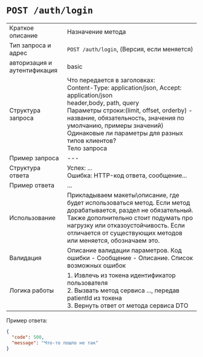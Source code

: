 # `POST /auth/login`

|                              |                                                                                                                                                                                                                                                                                                                        |
| ---------------------------- | ---------------------------------------------------------------------------------------------------------------------------------------------------------------------------------------------------------------------------------------------------------------------------------------------------------------------- |
| Краткое описание             | Назначение метода                                                                                                                                                                                                                                                                                                      |
| Тип запроса и адрес          | `POST /auth/login`, (Версия, если меняется)                                                                                                                                                                                                                                                                            |
| авторизация и аутентификация | basic                                                                                                                                                                                                                                                                                                                  |
| Структура запроса            | Что передается в заголовках: <br>  Content-Type: application/json, Accept: application/json <br> header,body, path, query<br>Параметры строки:(limit, offset, orderby) - название, обязательность, значения по умолчанию, примеры значений)<br> Одинаковые ли параметры для разных типов клиентов?<br>Тело запроса<br> |
| Пример запроса               | ---                                                                                                                                                                                                                                                                                                                    |
| Структура ответа             | Успех: ... <br>Ошибка: HTTP-код ответа, сообщение...                                                                                                                                                                                                                                                                   |
| Пример ответа                | ...                                                                                                                                                                                                                                                                                                                    |
| Использование                | Прикладываем макеты\\описание, где будет использоваться метод. Если метод дорабатывается, раздел не обязательный. Также дополнительно стоит подумать про нагрузку или отказоустойчивость. Если отличается от существующих методов или меняется, обозначаем это.                                                        |
| Валидация                    | Описание валидации параметров. Код ошибки - Сообщение - Описание. Список возможных ошибок                                                                                                                                                                                                                              |
| Логика работы                | 1. Извлечь из токена идентификатор пользователя<br>2. Вызвать метод сервиса ..., передав patientId из токена<br>3. Вернуть ответ от метода сервиса DTO                                                                                                                                                                 |

Пример ответа:
```json
{
  "code": 500,
  "message": "Что-то пошло не так"
}
```


